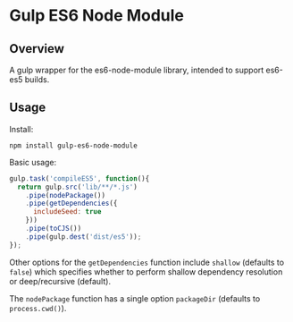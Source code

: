 Gulp ES6 Node Module
=======

Overview
------

A gulp wrapper for the es6-node-module library, intended to support es6-es5 builds.

Usage
------

Install:

```
npm install gulp-es6-node-module
```

Basic usage:

```javascript
gulp.task('compileES5', function(){
  return gulp.src('lib/**/*.js')
    .pipe(nodePackage())
    .pipe(getDependencies({
      includeSeed: true
    }))
    .pipe(toCJS())
    .pipe(gulp.dest('dist/es5'));
});
```

Other options for the ```getDependencies``` function include ```shallow``` (defaults to ```false```) which specifies whether to perform
shallow dependency resolution or deep/recursive (default).

The ```nodePackage``` function has a single option ```packageDir``` (defaults to ```process.cwd()```).
